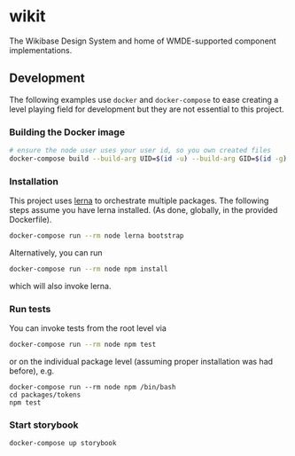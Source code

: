# wikit
The Wikibase Design System and home of WMDE-supported component implementations.

## Development

The following examples use `docker` and `docker-compose` to ease creating a level playing field for development but they are not essential to this project.

### Building the Docker image

```sh
# ensure the node user uses your user id, so you own created files
docker-compose build --build-arg UID=$(id -u) --build-arg GID=$(id -g) node
```

### Installation

This project uses [lerna](https://lerna.js.org/) to orchestrate multiple packages.
The following steps assume you have lerna installed. (As done, globally, in the provided Dockerfile).

```sh
docker-compose run --rm node lerna bootstrap
```

Alternatively, you can run

```sh
docker-compose run --rm node npm install
```

which will also invoke lerna.

### Run tests

You can invoke tests from the root level via 

```sh
docker-compose run --rm node npm test
```

or on the individual package level (assuming proper installation was had before), e.g.

```
docker-compose run --rm node npm /bin/bash
cd packages/tokens
npm test
```

### Start storybook

```sh
docker-compose up storybook
```
